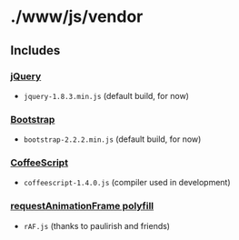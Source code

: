 ./www/js/vendor
===============

Includes
--------

### [jQuery](http://jquery.com/)

* `jquery-1.8.3.min.js`
  (default build, for now)

### [Bootstrap](http://twitter.github.com/bootstrap/)

* `bootstrap-2.2.2.min.js`
  (default build, for now)

### [CoffeeScript](http://coffeescript.org/)

* `coffeescript-1.4.0.js`
  (compiler used in development)

### [requestAnimationFrame polyfill](https://gist.github.com/1579671)

* `rAF.js`
  (thanks to paulirish and friends)
